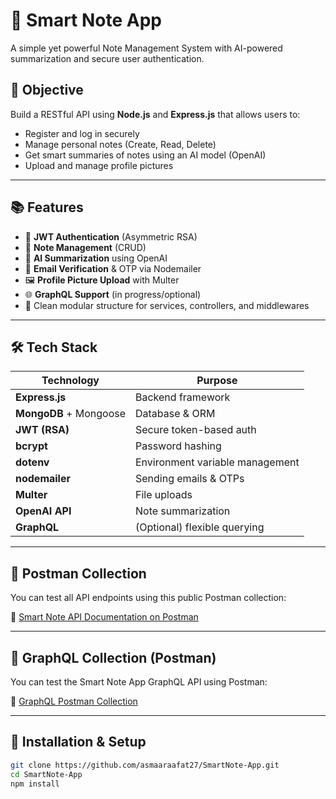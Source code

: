 # 📝 Smart Note App

A simple yet powerful Note Management System with AI-powered summarization and secure user authentication.

## 🚀 Objective

Build a RESTful API using **Node.js** and **Express.js** that allows users to:
- Register and log in securely
- Manage personal notes (Create, Read, Delete)
- Get smart summaries of notes using an AI model (OpenAI)
- Upload and manage profile pictures

---

## 📚 Features

- 🔐 **JWT Authentication** (Asymmetric RSA)
- 📓 **Note Management** (CRUD)
- 🧠 **AI Summarization** using OpenAI
- 📨 **Email Verification** & OTP via Nodemailer
- 🖼️ **Profile Picture Upload** with Multer
- 🌐 **GraphQL Support** (in progress/optional)
- 🧪 Clean modular structure for services, controllers, and middlewares

---

## 🛠️ Tech Stack

| Technology     | Purpose                         |
|----------------|----------------------------------|
| **Express.js** | Backend framework                |
| **MongoDB** + Mongoose | Database & ORM           |
| **JWT (RSA)**  | Secure token-based auth         |
| **bcrypt**     | Password hashing                |
| **dotenv**     | Environment variable management |
| **nodemailer** | Sending emails & OTPs           |
| **Multer**     | File uploads                    |
| **OpenAI API** | Note summarization              |
| **GraphQL**    | (Optional) flexible querying    |

---

## 🧪 Postman Collection

You can test all API endpoints using this public Postman collection:

🔗 [Smart Note API Documentation on Postman](https://documenter.getpostman.com/view/39725396/2sB3B7MtHe)

---

## 🔗 GraphQL Collection (Postman)

You can test the Smart Note App GraphQL API using Postman:

🧠 [GraphQL Postman Collection]()

---

## 🧾 Installation & Setup

```bash
git clone https://github.com/asmaaraafat27/SmartNote-App.git
cd SmartNote-App
npm install
